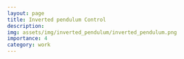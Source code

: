 ```yaml
---
layout: page
title: Inverted pendulum Control
description:
img: assets/img/inverted_pendulum/inverted_pendulum.png
importance: 4
category: work
---
```

